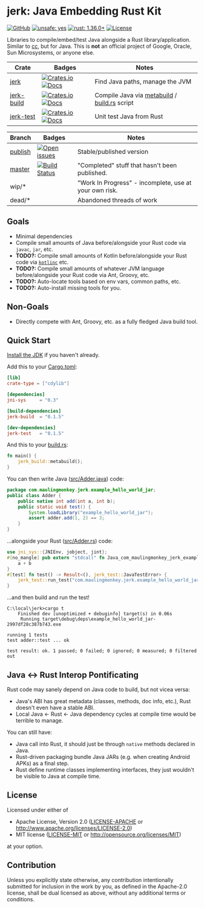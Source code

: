 # **jerk**: **J**ava **E**mbedding **R**ust **K**it

[![GitHub](https://img.shields.io/github/stars/MaulingMonkey/jerk.svg?label=GitHub&style=social)](https://github.com/MaulingMonkey/jerk)
[![unsafe: yes](https://img.shields.io/github/search/MaulingMonkey/jerk/unsafe%2bextension%3Ars?color=yellow&label=unsafe)](https://github.com/MaulingMonkey/jerk/search?q=unsafe+extension%3Ars)
[![rust: 1.36.0+](https://img.shields.io/badge/rust-1.36.0%2B-green.svg)](https://gist.github.com/MaulingMonkey/c81a9f18811079f19326dac4daa5a359#minimum-supported-rust-versions-msrv)
[![License](https://img.shields.io/crates/l/jerk.svg)](https://github.com/MaulingMonkey/jerk)

Libraries to compile/embed/test Java alongside a Rust library/application.
Similar to [cc], but for Java.
This is **not** an official project of Google, Oracle, Sun Microsystems, or anyone else.

| Crate         | Badges | Notes |
| ------------- | ------ | ----- |
| [jerk](https://github.com/MaulingMonkey/jerk/tree/master/jerk)                | [![Crates.io](https://img.shields.io/crates/v/jerk.svg)](https://crates.io/crates/jerk)             [![Docs](https://docs.rs/jerk/badge.svg)](https://docs.rs/jerk/)              | Find Java paths, manage the JVM
| [jerk-build](https://github.com/MaulingMonkey/jerk/tree/master/jerk-build)    | [![Crates.io](https://img.shields.io/crates/v/jerk-build.svg)](https://crates.io/crates/jerk-build) [![Docs](https://docs.rs/jerk-build/badge.svg)](https://docs.rs/jerk-build/)  | Compile Java via [metabuild] / [build.rs] script
| [jerk-test](https://github.com/MaulingMonkey/jerk/tree/master/jerk-test)      | [![Crates.io](https://img.shields.io/crates/v/jerk-test.svg)](https://crates.io/crates/jerk-test)   [![Docs](https://docs.rs/jerk-test/badge.svg)](https://docs.rs/jerk-test/)    | Unit test Java from Rust

| Branch | Badges | Notes |
| ------ | ------ | ----- |
| [publish](https://github.com/MaulingMonkey/jerk/tree/publish) | [![Open issues](https://img.shields.io/github/issues-raw/MaulingMonkey/jerk.svg)](https://github.com/MaulingMonkey/jerk/issues) | Stable/published version
| [master](https://github.com/MaulingMonkey/jerk/tree/master)   | [![Build Status](https://travis-ci.org/MaulingMonkey/jerk.svg)](https://travis-ci.org/MaulingMonkey/jerk) | "Completed" stuff that hasn't been published.
| wip/*                                                         | | "Work In Progress" - incomplete, use at your own risk.
| dead/*                                                        | | Abandoned threads of work

## Goals

* Minimal dependencies
* Compile small amounts of Java before/alongside your Rust code via `javac`, `jar`, etc.
* **TODO?:** Compile small amounts of Kotlin before/alongside your Rust code via [`kotlinc`] etc.
* **TODO?:** Compile small amounts of whatever JVM language before/alongside your Rust code via Ant, Groovy, etc.
* **TODO?:** Auto-locate tools based on env vars, common paths, etc.
* **TODO?:** Auto-install missing tools for you.

## Non-Goals

* Directly compete with Ant, Groovy, etc. as a fully fledged Java build tool.

## Quick Start

[Install the JDK](https://github.com/MaulingMonkey/jerk/wiki/Installing-the-JDK) if you haven't already.

Add this to your [Cargo.toml](https://github.com/MaulingMonkey/jerk/blob/master/example-hello-world-jar/Cargo.toml#L10-L20):

```toml
[lib]
crate-type = ["cdylib"]

[dependencies]
jni-sys     = "0.3"

[build-dependencies]
jerk-build  = "0.1.5"

[dev-dependencies]
jerk-test   = "0.1.5"
```

And this to your [build.rs](https://github.com/MaulingMonkey/jerk/blob/master/example-hello-world-jar/build.rs):

```rust
fn main() {
    jerk_build::metabuild();
}
```

You can then write Java ([src/Adder.java](https://github.com/MaulingMonkey/jerk/blob/master/example-hello-world-jar/src/Adder.java)) code:

```java
package com.maulingmonkey.jerk.example_hello_world_jar;
public class Adder {
    public native int add(int a, int b);
    public static void test() {
        System.loadLibrary("example_hello_world_jar");
        assert adder.add(1, 2) == 3;
    }
}
```

...alongside your Rust ([src/Adder.rs](https://github.com/MaulingMonkey/jerk/blob/master/example-hello-world-jar/src/Adder.rs)) code:

```rust
use jni_sys::{JNIEnv, jobject, jint};
#[no_mangle] pub extern "stdcall" fn Java_com_maulingmonkey_jerk_example_1hello_1world_1jar_Adder_add__II(_env: *mut JNIEnv, _this: jobject, a: jint, b: jint) -> jint {
    a + b
}
#[test] fn test() -> Result<(), jerk_test::JavaTestError> {
    jerk_test::run_test("com.maulingmonkey.jerk.example_hello_world_jar", "Adder", "test")
}
```

...and then build and run the test!

```
C:\local\jerk>cargo t
    Finished dev [unoptimized + debuginfo] target(s) in 0.06s
     Running target\debug\deps\example_hello_world_jar-2997df28c387b743.exe

running 1 tests
test adder::test ... ok

test result: ok. 1 passed; 0 failed; 0 ignored; 0 measured; 0 filtered out
```

## Java <-> Rust Interop Pontificating

Rust code may sanely depend on Java code to build, but not vicea versa:
* Java's ABI has great metadata (classes, methods, doc info, etc.), Rust doesn't even have a stable ABI.
* Local Java <- Rust <- Java dependency cycles at compile time would be terrible to manage.

You can still have:
* Java call into Rust, it should just be through `native` methods declared in Java.
* Rust-driven packaging bundle Java JARs (e.g. when creating Android APKs) as a final step.
* Rust define runtime classes implementing interfaces, they just wouldn't be visible to Java at compile time.

## License

Licensed under either of

* Apache License, Version 2.0 ([LICENSE-APACHE](LICENSE-APACHE) or http://www.apache.org/licenses/LICENSE-2.0)
* MIT license ([LICENSE-MIT](LICENSE-MIT) or http://opensource.org/licenses/MIT)

at your option.

## Contribution

Unless you explicitly state otherwise, any contribution intentionally submitted
for inclusion in the work by you, as defined in the Apache-2.0 license, shall be
dual licensed as above, without any additional terms or conditions.

<!-- https://doc.rust-lang.org/1.4.0/complement-project-faq.html#why-dual-mit/asl2-license? -->
<!-- https://rust-lang-nursery.github.io/api-guidelines/necessities.html#crate-and-its-dependencies-have-a-permissive-license-c-permissive -->
<!-- https://choosealicense.com/licenses/apache-2.0/ -->
<!-- https://choosealicense.com/licenses/mit/ -->

[cc]:                       https://crates.io/crates/cc
[`kotlinc`]:                https://kotlinlang.org/docs/tutorials/command-line.html
[build.rs]:                 https://doc.rust-lang.org/cargo/reference/build-scripts.html
[metabuild]:                https://github.com/rust-lang/rfcs/blob/master/text/2196-metabuild.md
